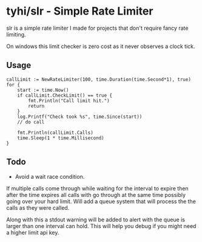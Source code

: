 # tyhi/slr - Simple Rate Limiter

slr is a simple rate limiter I made for projects that don't require fancy rate limiting.

On windows this limit checker is zero cost as it never observes a clock tick. 

## Usage
```
callLimit := NewRateLimiter(100, time.Duration(time.Second*1), true)
for {
	start := time.Now()
	if callLimit.CheckLimit() == true {
		fmt.Println("Call limit hit.")
		return
	}
	log.Printf("Check took %s", time.Since(start))
	// do call
	
	fmt.Println(callLimit.Calls)
	time.Sleep(1 * time.Millisecond)
}
```

## Todo
* Avoid a wait race condition.
 
 If multiple calls come through while waiting for 
the interval to expire then after the time expires all calls with go through at the same time
possibly going over your hard limit. Will add a queue system that will process the the calls as they were called.

Along with this a stdout warning will be added to alert with the queue is larger than one interval can hold. 
This will help you debug if you might need a higher limit api key.



